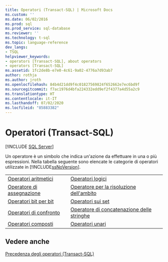 ```yaml
---
title: Operatori (Transact-SQL) | Microsoft Docs
ms.custom: ''
ms.date: 06/02/2016
ms.prod: sql
ms.prod_service: sql-database
ms.reviewer: ''
ms.technology: t-sql
ms.topic: language-reference
dev_langs:
- TSQL
helpviewer_keywords:
- operators [Transact-SQL], about operators
- operators [Transact-SQL]
ms.assetid: 1fc2de8b-e7e0-4c61-9a02-4776a7d93ab7
author: rothja
ms.author: jroth
ms.openlocfilehash: 84b4d21dd9f4c01827569824f652662e7ec6bd9f
ms.sourcegitcommit: f7ac1976d4bfa224332edd9ef2f4377a4d55a2c9
ms.translationtype: HT
ms.contentlocale: it-IT
ms.lasthandoff: 07/02/2020
ms.locfileid: "85883382"
---
```

# <a name="operators-transact-sql"></a>Operatori (Transact-SQL)
[!INCLUDE [SQL Server](../../includes/applies-to-version/sqlserver.md)]

  Un operatore è un simbolo che indica un'azione da effettuare in una o più espressioni. Nella tabella seguente sono elencate le categorie di operatori utilizzate in [!INCLUDE[ssNoVersion](../../includes/ssnoversion-md.md)].  
  
|||  
|-|-|  
|[Operatori aritmetici](../../t-sql/language-elements/arithmetic-operators-transact-sql.md)|[Operatori logici](../../t-sql/language-elements/logical-operators-transact-sql.md)|  
|[Operatore di assegnazione](../../t-sql/language-elements/assignment-operator-transact-sql.md)|[Operatore per la risoluzione dell'ambito](../../t-sql/language-elements/scope-resolution-operator-transact-sql.md)|  
|[Operatori bit per bit](../../t-sql/language-elements/bitwise-operators-transact-sql.md)|[Operatori sui set](https://msdn.microsoft.com/library/1aa4c424-b92c-4409-a1c7-34a0264ee107)|  
|[Operatori di confronto](../../t-sql/language-elements/comparison-operators-transact-sql.md)|[Operatore di concatenazione delle stringhe](../../t-sql/language-elements/string-operators-transact-sql.md)|  
|[Operatori composti](../../t-sql/language-elements/compound-operators-transact-sql.md)|[Operatori unari](https://msdn.microsoft.com/library/c4748146-4049-4040-8826-56c464410878)|  
  
## <a name="see-also"></a>Vedere anche  
 [Precedenza degli operatori &#40;Transact-SQL&#41;](../../t-sql/language-elements/operator-precedence-transact-sql.md)  
  
  
